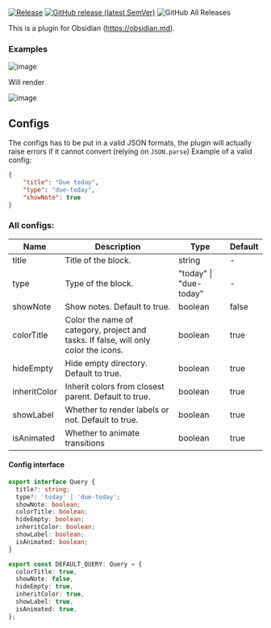 [![Release](https://github.com/ikuyarihS/obsidian-amazingmarvin-plugin/actions/workflows/release.yaml/badge.svg)](https://github.com/ikuyarihS/obsidian-amazingmarvin-plugin/actions/workflows/release.yaml)
[![GitHub release (latest SemVer)](https://img.shields.io/github/v/release/ikuyarihS/obsidian-amazingmarvin-plugin?style=flat&sort=semver)](https://github.com/ikuyarihS/obsidian-amazingmarvin-plugin/releases/latest)
![GitHub All Releases](https://img.shields.io/github/downloads/ikuyarihS/obsidian-amazingmarvin-plugin/total?style=flat)

This is a plugin for Obsidian (https://obsidian.md).

### Examples

![image](https://user-images.githubusercontent.com/19921765/123458209-fbf5ac80-d60e-11eb-81f8-767a2fd2142c.png)

Will render

![image](https://user-images.githubusercontent.com/19921765/123458235-02842400-d60f-11eb-9af0-fd9399456742.png)

## Configs
The configs has to be put in a valid JSON formats, the plugin will actually raise errors if it cannot convert (relying on `JSON.parse`)
Example of a valid config:
```json
{
    "title": "Due today",
    "type": "due-today",
    "showNote": true
}
```
### All configs:

| Name         | Description                                                                         | Type                   | Default |
|--------------|-------------------------------------------------------------------------------------|------------------------|---------|
| title        | Title of the block.                                                                 | string                 | -       |
| type         | Type of the block.                                                                  | "today" \| "due-today" | -       |
| showNote     | Show notes. Default to true.                                                        | boolean                | false   |
| colorTitle   | Color the name of category, project and tasks. If false, will only color the icons. | boolean                | true    |
| hideEmpty    | Hide empty directory. Default to true.                                              | boolean                | true    |
| inheritColor | Inherit colors from closest parent. Default to true.                                | boolean                | true    |
| showLabel    | Whether to render labels or not. Default to true.                                   | boolean                | true    |
| isAnimated   | Whether to animate transitions                                                      | boolean                | true    |

#### Config interface

```ts
export interface Query {
  title?: string;
  type?: 'today' | 'due-today';
  showNote: boolean;
  colorTitle: boolean;
  hideEmpty: boolean;
  inheritColor: boolean;
  showLabel: boolean;
  isAnimated: boolean;
}

export const DEFAULT_QUERY: Query = {
  colorTitle: true,
  showNote: false,
  hideEmpty: true,
  inheritColor: true,
  showLabel: true,
  isAnimated: true,
};
```
